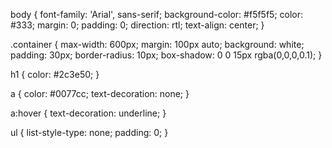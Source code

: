 body {
  font-family: 'Arial', sans-serif;
  background-color: #f5f5f5;
  color: #333;
  margin: 0;
  padding: 0;
  direction: rtl;
  text-align: center;
}

.container {
  max-width: 600px;
  margin: 100px auto;
  background: white;
  padding: 30px;
  border-radius: 10px;
  box-shadow: 0 0 15px rgba(0,0,0,0.1);
}

h1 {
  color: #2c3e50;
}

a {
  color: #0077cc;
  text-decoration: none;
}

a:hover {
  text-decoration: underline;
}

ul {
  list-style-type: none;
  padding: 0;
}
